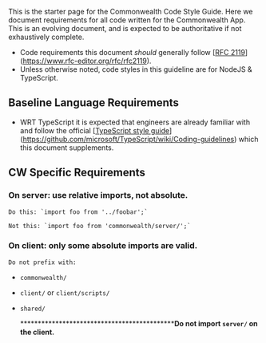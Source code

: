 This is the starter page for the Commonwealth Code Style Guide. Here we document requirements for all code written for the Commonwealth App. This is an evolving document, and is expected to be authoritative if not exhaustively complete. 

- Code requirements this document *should* generally follow [[RFC 2119](https://www.rfc-editor.org/rfc/rfc2119)](https://www.rfc-editor.org/rfc/rfc2119).
- Unless otherwise noted, code styles in this guideline are for NodeJS & TypeScript.

## Baseline Language Requirements

- WRT TypeScript it is expected that engineers are already familiar with and follow the official [[TypeScript style guide](https://github.com/microsoft/TypeScript/wiki/Coding-guidelines)](https://github.com/microsoft/TypeScript/wiki/Coding-guidelines) which this document supplements.

## CW Specific Requirements

### On server: use relative imports, not absolute.

    Do this: `import foo from '../foobar';`

    Not this: `import foo from 'commonwealth/server/';`

### On client: only some absolute imports are valid.

    Do not prefix with:

- `commonwealth/`
- `client/` or `client/scripts/`
- `shared/`

    **********************************************Do not import `server/` on the client.**